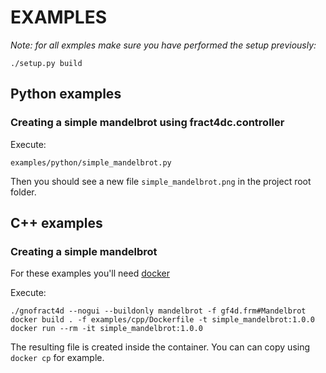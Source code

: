 # EXAMPLES

*Note: for all exmples make sure you have performed the setup previously:*
```
./setup.py build
```

## Python examples
### Creating a simple mandelbrot using fract4dc.controller

Execute:
```
examples/python/simple_mandelbrot.py
```
Then  you should see a new file `simple_mandelbrot.png` in the project root folder.


## C++ examples
### Creating a simple mandelbrot

For these examples you'll need [docker](https://docs.docker.com/get-docker/)

Execute:
```
./gnofract4d --nogui --buildonly mandelbrot -f gf4d.frm#Mandelbrot
docker build . -f examples/cpp/Dockerfile -t simple_mandelbrot:1.0.0
docker run --rm -it simple_mandelbrot:1.0.0
```
The resulting file is created inside the container. You can can copy using `docker cp` for example.
